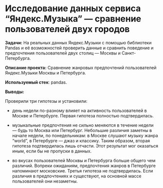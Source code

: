 # Исследование данных сервиса “Яндекс.Музыка” — сравнение пользователей двух городов


**Задачи:** На реальных данных Яндекс.Музыки c помощью библиотеки Pandas и её возможностей проверить данные и сравнить поведение и предпочтения пользователей двух столиц — Москвы и Санкт-Петербурга.

**Описание проекта:** Сравнение жанровых предпочтений пользователей Яндекс.Музыки Москвы и Петербурга.

**Используемый стек**: pandas.


**Выводы:**

Проверили три гипотезы и установили:

- день недели по-разному влияет на активность пользователей в Москве и Петербурге. Первая гипотеза полностью подтвердилась.

- музыкальные предпочтения не сильно меняются в течение недели — будь то Москва или Петербург. Небольшие различия заметны в начале недели, по понедельникам:
в Москве слушают музыку жанра “world”, в Петербурге — джаз и классику. Таким образом, вторая гипотеза подтвердилась лишь отчасти. Этот результат мог оказаться иным, если бы не пропуски в данных.

- во вкусах пользователей Москвы и Петербурга больше общего чем различий. Вопреки ожиданиям, предпочтения жанров в Петербурге напоминают московские. Третья гипотеза не подтвердилась. Если различия в предпочтениях и существуют, на основной массе пользователей они незаметны.
